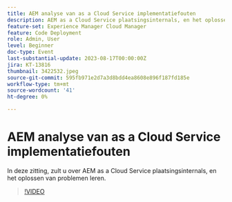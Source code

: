 ```yaml
---
title: AEM analyse van as a Cloud Service implementatiefouten
description: AEM as a Cloud Service plaatsingsinternals, en het oplossen van problemen.
feature-set: Experience Manager Cloud Manager
feature: Code Deployment
role: Admin, User
level: Beginner
doc-type: Event
last-substantial-update: 2023-08-17T00:00:00Z
jira: KT-13816
thumbnail: 3422532.jpeg
source-git-commit: 595fb971e2d7a3d8bdd4ea8608e896f187fd185e
workflow-type: tm+mt
source-wordcount: '41'
ht-degree: 0%

---
```


# AEM analyse van as a Cloud Service implementatiefouten

In deze zitting, zult u over AEM as a Cloud Service plaatsingsinternals, en het oplossen van problemen leren.

>[!VIDEO](https://video.tv.adobe.com/v/3422532/?learn=on)
